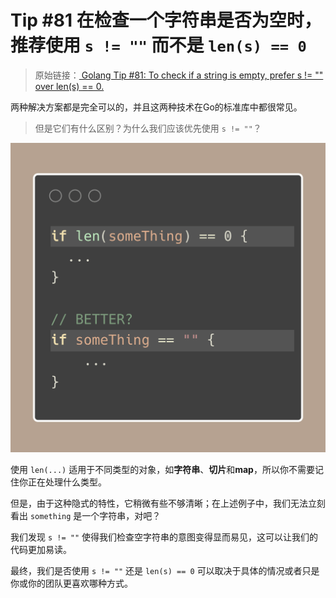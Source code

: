 # Tip #81 在检查一个字符串是否为空时，推荐使用 `s != ""` 而不是 `len(s) == 0`

>  原始链接：[ Golang Tip #81: To check if a string is empty, prefer s != "" over len(s) == 0.](https://twitter.com/func25/status/1785609616472379539)
>

两种解决方案都是完全可以的，并且这两种技术在Go的标准库中都很常见。

> 但是它们有什么区别？为什么我们应该优先使用 `s != ""`？

![](./images/081/1.png)

使用 `len(...)` 适用于不同类型的对象，如**字符串**、**切片**和**map**，所以你不需要记住你正在处理什么类型。

但是，由于这种隐式的特性，它稍微有些不够清晰；在上述例子中，我们无法立刻看出 `something` 是一个字符串，对吧？

我们发现 `s != ""` 使得我们检查空字符串的意图变得显而易见，这可以让我们的代码更加易读。

最终，我们是否使用 `s != ""` 还是 `len(s) == 0` 可以取决于具体的情况或者只是你或你的团队更喜欢哪种方式。